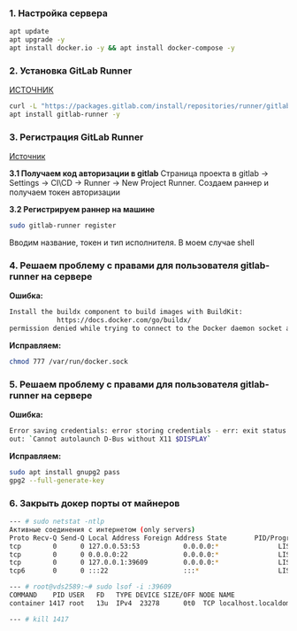 ### 1. Настройка сервера
```bash
apt update
apt upgrade -y
apt install docker.io -y && apt install docker-compose -y
```
### 2. Установка GitLab Runner
[ИСТОЧНИК](https://docs.gitlab.com/runner/install/linux-repository.html)

```bash
curl -L "https://packages.gitlab.com/install/repositories/runner/gitlab-runner/script.deb.sh" | sudo bash
apt install gitlab-runner -y
```

### 3. Регистрация GitLab Runner
[Источник](https://docs.gitlab.com/runner/register/index.html?tab=Linux)

**3.1 Получаем код авторизации в gitlab**
Страница проекта в gitlab → Settings → CI\CD → Runner → New Project Runner. Создаем раннер и получаем токен авторизации

**3.2 Регистрируем раннер на машине**
```bash
sudo gitlab-runner register
```
Вводим название, токен и тип исполнителя. В моем случае shell
### 4. Решаем проблему с правами для пользователя gitlab-runner на сервере
**Ошибка:**
```bash
Install the buildx component to build images with BuildKit:
            https://docs.docker.com/go/buildx/
permission denied while trying to connect to the Docker daemon socket at unix:///var/run/docker.sock:
```

**Исправляем:**
```bash
chmod 777 /var/run/docker.sock
```
### 5. Решаем проблему с правами для пользователя gitlab-runner на сервере
**Ошибка:**
```bash
Error saving credentials: error storing credentials - err: exit status 1, 
out: `Cannot autolaunch D-Bus without X11 $DISPLAY`
```

**Исправляем:**
```bash
sudo apt install gnupg2 pass
gpg2 --full-generate-key
```
### 6. Закрыть докер порты от майнеров
```bash
--- # sudo netstat -ntlp
Активные соединения с интернетом (only servers)
Proto Recv-Q Send-Q Local Address Foreign Address State       PID/Program name
tcp        0      0 127.0.0.53:53           0.0.0.0:*               LISTEN      264/systemd-resolve
tcp        0      0 0.0.0.0:22              0.0.0.0:*               LISTEN      528/sshd
tcp        0      0 127.0.0.1:39609         0.0.0.0:*               LISTEN      1417/containerd
tcp6       0      0 :::22                   :::*                    LISTEN      528/sshd

--- # root@vds2589:~# sudo lsof -i :39609
COMMAND    PID USER   FD   TYPE DEVICE SIZE/OFF NODE NAME
container 1417 root   13u  IPv4  23278      0t0  TCP localhost.localdomain:39609 (LISTEN)

--- # kill 1417
```